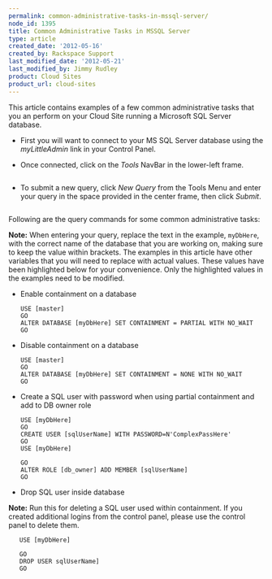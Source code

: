 ```yaml
---
permalink: common-administrative-tasks-in-mssql-server/
node_id: 1395
title: Common Administrative Tasks in MSSQL Server
type: article
created_date: '2012-05-16'
created_by: Rackspace Support
last_modified_date: '2012-05-21'
last_modified_by: Jimmy Rudley
product: Cloud Sites
product_url: cloud-sites
---
```


This article contains examples of a few common administrative tasks that
you an perform on your Cloud Site running a Microsoft SQL Server
database.

- First you will want to connect to your MS SQL Server database using the *myLittleAdmin* link in your Control Panel.
- Once connected, click on the *Tools* NavBar in the lower-left frame.

  <img src="{% asset_path cloud-sites/common-administrative-tasks-in-mssql-server/1_Tools.png %}" alt="" />

- To submit a new query, click *New Query* from the Tools Menu and enter your query in the space provided in the center frame, then click *Submit*.

  <img src="{% asset_path cloud-sites/common-administrative-tasks-in-mssql-server/2_NewQuery.png %}" alt="" />

Following are the query commands for some common administrative tasks:

**Note:** When entering your query, replace the text in the
example, `myDbHere`, with the
correct name of the database that you are working on, making sure to
keep the value within brackets. The examples in this article have other
variables that you will need to replace with actual values. These
values have been highlighted below for your convenience. Only the
highlighted values in the examples need to be modified.

-  Enable containment on a database

       USE [master]
       GO
       ALTER DATABASE [myDbHere] SET CONTAINMENT = PARTIAL WITH NO_WAIT
       GO

-  Disable containment on a database

       USE [master]
       GO
       ALTER DATABASE [myDbHere] SET CONTAINMENT = NONE WITH NO_WAIT
       GO

-  Create a SQL user with password when using partial containment and add to DB owner role

       USE [myDbHere]
       GO
       CREATE USER [sqlUserName] WITH PASSWORD=N'ComplexPassHere'
       GO
       USE [myDbHere]

       GO
       ALTER ROLE [db_owner] ADD MEMBER [sqlUserName]
       GO

-  Drop SQL user inside database

  **Note:** Run this for deleting a SQL user used within containment. If
you created additional logins from the control panel, please use the
control panel to delete them.

       USE [myDbHere]

       GO
       DROP USER sqlUserName]
       GO
